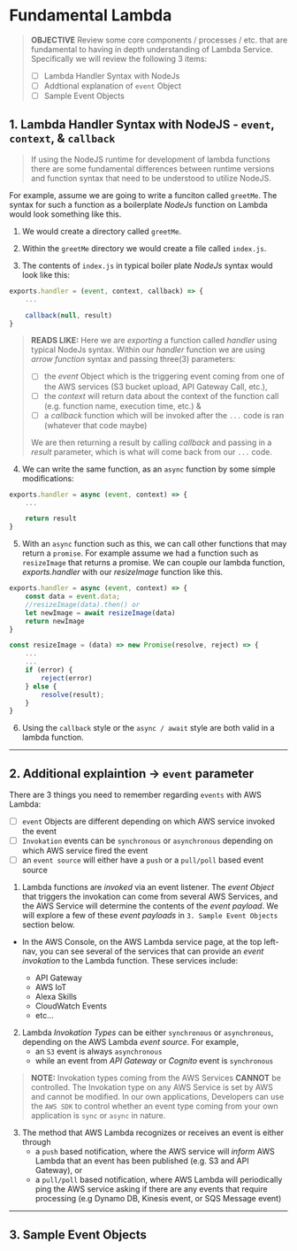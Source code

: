 # Fundamental Lambda 

>**OBJECTIVE**
> Review some core components / processes / etc. that are fundamental to having in depth understanding of Lambda Service.
> Specifically we will review the following 3 items: 
> - [ ] Lambda Handler Syntax with NodeJs
> - [ ] Addtional explanation of `event` Object
> - [ ] Sample Event Objects

## 1. Lambda Handler Syntax with NodeJS - `event`, `context`, & `callback`
> If using the NodeJS runtime for development of lambda functions there are some fundamental differences between runtime versions and function syntax that need to be understood to utilize NodeJS. 

 For example, assume we are going to write a funciton called `greetMe`. The syntax for such a function as a boilerplate _NodeJs_ function on Lambda would look something like this. 

1. We would create a directory called `greetMe`. 

2. Within the `greetMe` directory we would create a file called `index.js`. 

3. The contents of `index.js` in typical boiler plate _NodeJs_ syntax would look like this: 

```javascript 
exports.handler = (event, context, callback) => {
    ...

    callback(null, result)
}
```

>**READS LIKE:** Here we are _exporting_ a function called _handler_ using typical NodeJs syntax. Within our _handler_ function we are using _arrow function_ syntax and passing three(3) parameters:
>- [ ] the _event_ Object which is the triggering event coming from one of the AWS services (S3 bucket upload, API Gateway Call, etc.), 
>- [ ] the _context_ will return data about the context of the function call (e.g. function name, execution time, etc.) & 
>- [ ] a _callback_ function which will be invoked after the `...` code is ran (whatever that code maybe)
> 
> We are then returning a result by calling _callback_ and passing in a _result_ parameter, which is what will come back from our `...` code. 

4. We can write the same function, as an `async` function by some simple modifications: 

```javascript
exports.handler = async (event, context) => {
    ...

    return result
}
```

5. With an `async` function such as this, we can call other functions that may return a `promise`. For example assume we had a function such as `resizeImage` that returns a promise. We can couple our lambda function, _exports.handler_ with our _resizeImage_ function like this. 

```javascript
exports.handler = async (event, context) => {
    const data = event.data; 
    //resizeImage(data).then() or 
    let newImage = await resizeImage(data)
    return newImage
}

const resizeImage = (data) => new Promise(resolve, reject) => {
    ...
    ...
    if (error) {
        reject(error)
    } else {
        resolve(result);
    }
}
```

6. Using the `callback` style or the `async / await` style are both valid in a lambda function. 

---------

## 2. Additional explaintion -> `event` parameter

There are 3 things you need to remember regarding `events` with AWS Lambda: 
- [ ] `event` Objects are different depending on which AWS service invoked the event
- [ ] `Invokation` events can be `synchronous` or `asynchronous` depending on which AWS service fired the event
- [ ] an `event source` will either have a `push` or a `pull/poll` based event source

1. Lambda functions are _invoked_ via an event listener. The _event Object_ that triggers the invokation can come from several AWS Services, and the AWS Service will determine the contents of the _event payload_. We will explore a few of these _event payloads_ in `3. Sample Event Objects` section below.

+ In the AWS Console, on the AWS Lambda service page, at the top left-nav, you can see several of the services that can provide an _event invokation_ to the Lambda function. These services include: 

    + API Gateway
    + AWS IoT
    + Alexa Skills
    + CloudWatch Events 
    + etc...

2. Lambda _Invokation Types_ can be either `synchronous` or `asynchronous`, depending on the AWS Lambda _event source_. For example, 
    - an `S3` event is always `asynchronous`
    - while an event from _API Gateway_ or _Cognito_ event is `synchronous`
    
>**NOTE:** Invokation types coming from the AWS Services **CANNOT** be controlled. The Invokation type on any AWS Service is set by AWS and cannot be modified. In our own applications, Developers can use the `AWS SDK` to control whether an event type coming from your own application is `sync` or `async` in nature. 

3. The method that AWS Lambda recognizes or receives an event is either through 
    - a `push` based notification, where the AWS service will _inform_ AWS Lambda that an event has been published (e.g. S3 and API Gateway), or 
    - a `pull/poll` based notification, where AWS Lambda will periodically ping the AWS service asking if there are any events that require processing (e.g Dynamo DB, Kinesis event, or SQS Message event)

------------

## 3. Sample Event Objects



